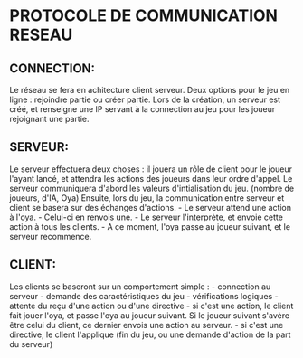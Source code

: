 # PROTOCOLE DE COMMUNICATION RESEAU
## CONNECTION:
Le réseau se fera en achitecture client serveur. Deux options pour le jeu 
    en ligne : rejoindre partie ou créer partie.
Lors de la création, un serveur est créé, et renseigne une IP servant à la 
    connection au jeu pour les joueur rejoignant une partie.


## SERVEUR:
Le serveur effectuera deux choses : il jouera un rôle de client pour le 
    joueur l'ayant lancé, et attendra les actions des joueurs 
    dans leur ordre d'appel. 
Le serveur communiquera d'abord les valeurs d'intialisation du jeu. 
    (nombre de joueurs, d'IA, Oya)
Ensuite, lors du jeu, la communication entre serveur et client se basera sur 
    des échanges d'actions. 
    - Le serveur attend une action à l'oya.
    - Celui-ci en renvois une. 
    - Le serveur l'interprète, et envoie cette action à tous les clients.
    - A ce moment, l'oya passe au joueur suivant, et le serveur recommence.


## CLIENT:
Les clients se baseront sur un comportement simple :
    - connection au serveur
    - demande des caractéristiques du jeu
    - vérifications logiques
    - attente du reçu d'une action ou d'une directive
    - si c'est une action, le client fait jouer l'oya, et passe l'oya au joueur
	suivant. Si le joueur suivant s'avère être celui du client, ce dernier 
	envois une action au serveur.
    - si c'est une directive, le client l'applique (fin du jeu, 
	ou une demande d'action de la part du serveur)
